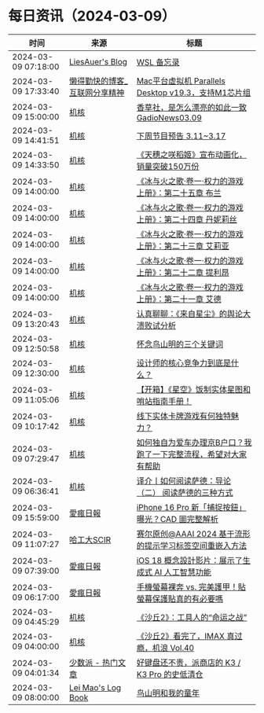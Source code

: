 ﻿# 每日资讯（2024-03-09）

|时间|来源|标题|
|---|---|---|
|2024-03-09 07:18:00|[LiesAuer's Blog](https://www.liesauer.net/blog/feed/)|[WSL 备忘录](https://www.liesauer.net/blog/post/899.html)|
|2024-03-09 17:33:40|[懒得勤快的博客_互联网分享精神](https://masuit.com/rss)|[Mac平台虚拟机 Parallels Desktop v19.3，支持M1芯片组](https://masuit.com/1232)|
|2024-03-09 15:00:00|[机核](https://www.gcores.com/rss)|[香草社，是怎么漂亮的如此一致 GadioNews03.09](https://www.gcores.com/radios/178332)|
|2024-03-09 14:41:51|[机核](https://www.gcores.com/rss)|[下周节目预告 3.11~3.17](https://www.gcores.com/articles/178690)|
|2024-03-09 14:33:50|[机核](https://www.gcores.com/rss)|[《天穗之咲稻姬》宣布动画化，销量突破150万份](https://www.gcores.com/articles/178691)|
|2024-03-09 14:00:00|[机核](https://www.gcores.com/rss)|[《冰与火之歌·卷一·权力的游戏 上册》：第二十五章 布兰](https://www.gcores.com/radios/178630)|
|2024-03-09 14:00:00|[机核](https://www.gcores.com/rss)|[《冰与火之歌·卷一·权力的游戏 上册》：第二十四章 丹妮莉丝](https://www.gcores.com/radios/178629)|
|2024-03-09 14:00:00|[机核](https://www.gcores.com/rss)|[《冰与火之歌·卷一·权力的游戏 上册》：第二十三章 艾莉亚](https://www.gcores.com/radios/178628)|
|2024-03-09 14:00:00|[机核](https://www.gcores.com/rss)|[《冰与火之歌·卷一·权力的游戏 上册》：第二十二章 提利昂](https://www.gcores.com/radios/178626)|
|2024-03-09 14:00:00|[机核](https://www.gcores.com/rss)|[《冰与火之歌·卷一·权力的游戏 上册》：第二十一章 艾德](https://www.gcores.com/radios/178625)|
|2024-03-09 13:20:43|[机核](https://www.gcores.com/rss)|[认真聊聊：《来自星尘》的舆论大溃败试分析](https://www.gcores.com/articles/178688)|
|2024-03-09 12:50:58|[机核](https://www.gcores.com/rss)|[怀念鸟山明的三个关键词](https://www.gcores.com/articles/178648)|
|2024-03-09 12:30:00|[机核](https://www.gcores.com/rss)|[设计师的核心竞争力到底是什么？](https://www.gcores.com/videos/178672)|
|2024-03-09 11:05:06|[机核](https://www.gcores.com/rss)|[【开箱】《星空》饭制实体星图和哨站指南手册！](https://www.gcores.com/videos/178679)|
|2024-03-09 10:17:42|[机核](https://www.gcores.com/rss)|[线下实体卡牌游戏有何独特魅力？](https://www.gcores.com/articles/178680)|
|2024-03-09 07:29:47|[机核](https://www.gcores.com/rss)|[如何独自为爱车办理京B户口？我跑了一下完整流程，希望对大家有帮助](https://www.gcores.com/videos/178668)|
|2024-03-09 06:36:41|[机核](https://www.gcores.com/rss)|[译介丨如何阅读萨德：导论 （二） 阅读萨德的三种方式](https://www.gcores.com/articles/178673)|
|2024-03-09 15:59:00|[愛瘋日報](http://www.iphonetaiwan.org/feeds/posts/default)|[iPhone 16 Pro 新「捕捉按鈕」曝光？CAD 圖完整解析](https://www.iphonetaiwan.org/2024/03/iphone-16-pro-cad-renders-button.html)|
|2024-03-09 11:07:27|[哈工大SCIR](https://feedpress.me/wx-hit-scir)|[赛尔原创@AAAI 2024 基于流形的提示学习标签空间重嵌入方法](http://mp.weixin.qq.com/s?__biz=MzIxMjAzNDY5Mg%3D%3D&mid=2650812682&idx=1&sn=64b34b1f49e582b85595dee5c8805ae4)|
|2024-03-09 07:39:00|[愛瘋日報](http://www.iphonetaiwan.org/feeds/posts/default)|[iOS 18 概念設計影片：展示了生成式 AI 人工智慧功能](https://www.iphonetaiwan.org/2024/03/ios-18-generative-ai-features.html)|
|2024-03-09 06:17:00|[愛瘋日報](http://www.iphonetaiwan.org/feeds/posts/default)|[手機螢幕裸奔 vs. 完美護甲！貼螢幕保護貼真的有必要嗎](https://www.iphonetaiwan.org/2024/03/iphone-screen-protector.html)|
|2024-03-09 04:45:29|[机核](https://www.gcores.com/rss)|[《沙丘2》：工具人的“命运之战”](https://www.gcores.com/articles/178671)|
|2024-03-09 04:00:00|[机核](https://www.gcores.com/rss)|[《沙丘2》看完了，IMAX 真过瘾，机浪 Vol.40](https://www.gcores.com/radios/178637)|
|2024-03-09 04:01:34|[少数派 - 热门文章](https://rss.mifaw.com/articles/5c8bb11a3c41f61efd36683e/5c92450e3882afa09dff5928)|[好键盘还不贵，派商店的 K3 / K3 Pro 的史低清仓](https://sspai.com/post/86893)|
|2024-03-09 08:00:00|[Lei Mao's Log Book](https://leimao.github.io/atom.xml)|[鸟山明和我的童年](https://leimao.github.io/essay/%E9%B8%9F%E5%B1%B1%E6%98%8E%E5%92%8C%E6%88%91%E7%9A%84%E7%AB%A5%E5%B9%B4/)|

